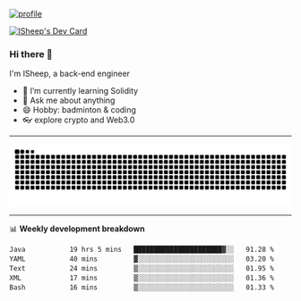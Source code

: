 [![profile](https://user-images.githubusercontent.com/54968314/208005045-e4b42f3b-833d-4242-bfcc-e764865553a2.svg)](https://www.calligrapher.ai/)

<a href="https://app.daily.dev/linziyang1106"><img src="https://api.daily.dev/devcards/v2/i4Spwx5Skx5FpTqWcwoit.png?r=kgx&type=wide" width="652" alt="ISheep's Dev Card"/></a>

### Hi there 🐏

I'm ISheep, a back-end engineer

- 🔭 I’m currently learning Solidity
- 💬 Ask me about anything
- 😄 Hobby: badminton & coding
- 👓 explore crypto and Web3.0

-------

![](https://raw.githubusercontent.com/ISheepp/ISheepp/output/github-contribution-grid-snake.svg)

-------

📊 **Weekly development breakdown**
<!--START_SECTION:waka-->

```txt
Java           19 hrs 5 mins   ██████████████████████▓░░   91.28 %
YAML           40 mins         ▓░░░░░░░░░░░░░░░░░░░░░░░░   03.20 %
Text           24 mins         ▒░░░░░░░░░░░░░░░░░░░░░░░░   01.95 %
XML            17 mins         ▒░░░░░░░░░░░░░░░░░░░░░░░░   01.36 %
Bash           16 mins         ▒░░░░░░░░░░░░░░░░░░░░░░░░   01.33 %
```

<!--END_SECTION:waka-->
